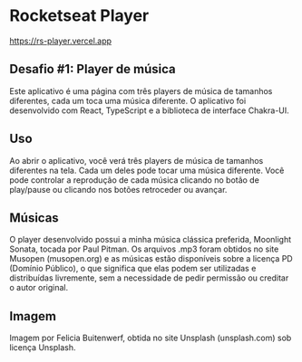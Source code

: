 # Rocketseat Player
https://rs-player.vercel.app

## Desafio #1: Player de música

Este aplicativo é uma página com três players de música de tamanhos diferentes, cada um toca uma música diferente. O aplicativo foi desenvolvido com React, TypeScript e a biblioteca de interface Chakra-UI.

## Uso

Ao abrir o aplicativo, você verá três players de música de tamanhos diferentes na tela. Cada um deles pode tocar uma música diferente. Você pode controlar a reprodução de cada música clicando no botão de play/pause ou clicando nos botões retroceder ou avançar.

## Músicas

O player desenvolvido possui a minha música clássica preferida, Moonlight Sonata, tocada por Paul Pitman. Os arquivos .mp3 foram obtidos no site Musopen (musopen.org) e as músicas estão disponíveis sobre a licença PD (Domínio Público), o que significa que elas podem ser utilizadas e distribuídas livremente, sem a necessidade de pedir permissão ou creditar o autor original.

## Imagem

Imagem por Felicia Buitenwerf, obtida no site Unsplash (unsplash.com) sob licença Unsplash.
